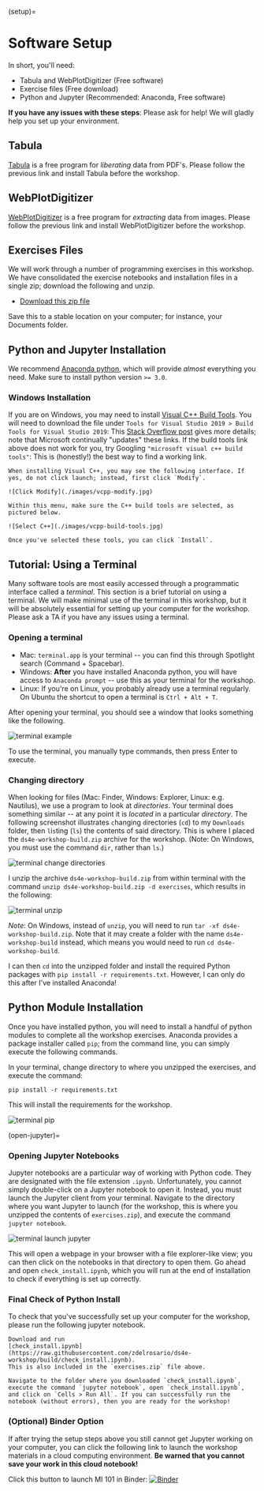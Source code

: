 (setup)=
# Software Setup

In short, you'll need:

- Tabula and WebPlotDigitizer (Free software)
- Exercise files (Free download)
- Python and Jupyter (Recommended: Anaconda, Free software)

**If you have any issues with these steps**: Please ask for help! We will gladly
help you set up your environment.

## Tabula
<!-- ------------------------- -->

[Tabula](https://tabula.technology) is a free program for *liberating* data from
PDF's. Please follow the previous link and install Tabula before the workshop.

## WebPlotDigitizer
<!-- ------------------------- -->

[WebPlotDigitizer](https://automeris.io/WebPlotDigitizer/) is a free program for
*extracting* data from images. Please follow the previous link and install
WebPlotDigitizer before the workshop.

## Exercises Files
<!-- ------------------------- -->

We will work through a number of programming exercises in this workshop. We have
consolidated the exercise notebooks and installation files in a single zip;
download the following and unzip.

- [Download this zip file](https://github.com/zdelrosario/ds4e-workshop/archive/refs/heads/build.zip)

Save this to a stable location on your computer; for instance, your Documents folder.

## Python and Jupyter Installation
<!-- ------------------------- -->

We recommend [Anaconda
python](https://www.anaconda.com/distribution/#download-section), which will
provide *almost* everything you need. Make sure to install python version `>=
3.0`.

### Windows Installation
<!-- ------------------------- -->

If you are on Windows, you may need to install [Visual C++ Build
Tools](https://visualstudio.microsoft.com/downloads/#build-tools-for-visual-studio-2019).
You will need to download the file under `Tools for Visual Studio 2019 > Build
Tools for Visual Studio 2019`: This [Stack Overflow
post](https://stackoverflow.com/questions/40504552/how-to-install-visual-c-build-tools)
gives more details; note that Microsoft continually "updates" these links. If
the build tools link above does not work for you, try Googling `"microsoft
visual c++ build tools"`: This is (honestly!) the best way to find a working
link.

```{admonition} Make sure to select the build tools
When installing Visual C++, you may see the following interface. If yes, do not click launch; instead, first click `Modify`.

![Click Modify](./images/vcpp-modify.jpg)

Within this menu, make sure the C++ build tools are selected, as pictured below.

![Select C++](./images/vcpp-build-tools.jpg)

Once you've selected these tools, you can click `Install`.
```

## Tutorial: Using a Terminal
<!-- -------------------------------------------------- -->

Many software tools are most easily accessed through a programmatic interface
called a *terminal*. This section is a brief tutorial on using a terminal. We
will make minimal use of the terminal in this workshop, but it will be
absolutely essential for setting up your computer for the workshop. Please ask a
TA if you have any issues using a terminal.

### Opening a terminal

- Mac: `terminal.app` is your terminal -- you can find this through Spotlight
  search (Command + Spacebar).
- Windows: **After** you have installed Anaconda python, you will have access to
  `Anaconda prompt` -- use this as your terminal for the workshop.
- Linux: If you're on Linux, you probably already use a terminal regularly. On
  Ubuntu the shortcut to open a terminal is `Ctrl + Alt + T`.

After opening your terminal, you should see a window that looks something like
the following.

![terminal example](./images/terminal_example.png)

To use the terminal, you manually type commands, then press Enter to execute.

### Changing directory

When looking for files (Mac: Finder, Windows: Explorer, Linux: e.g. Nautilus),
we use a program to look at *directories*. Your terminal does something similar
-- at any point it is *located* in a particular *directory*. The following
screenshot illustrates `c`hanging `d`irectories (`cd`) to my `Downloads` folder,
then `l`i`s`ting (`ls`) the contents of said directory. This is where I placed
the `ds4e-workshop-build.zip` archive for the workshop. (Note: On Windows, you must use
the command `dir`, rather than `ls`.)

![terminal change directories](./images/terminal_cd.png)

I unzip the archive `ds4e-workshop-build.zip` from within terminal with the command `unzip
ds4e-workshop-build.zip -d exercises`, which results in the following:

![terminal unzip](./images/terminal_unzip.png)

*Note*: On Windows, instead of `unzip`, you will need to run `tar -xf
ds4e-workshop-build.zip`. Note that it may create a folder with the name
`ds4e-workshop-build` instead, which means you would need to run `cd
ds4e-workshop-build`.

I can then `cd` into the unzipped folder and install the required Python
packages with `pip install -r requirements.txt`. However, I can only do this
after I've installed Anaconda!

## Python Module Installation
<!-- ------------------------- -->

Once you have installed python, you will need to install a handful of python
modules to complete all the workshop exercises. Anaconda provides a package
installer called `pip`; from the command line, you can simply execute the
following commands.

In your terminal, change directory to where you unzipped the exercises,
and execute the command:

```
pip install -r requirements.txt
```

This will install the requirements for the workshop.

![terminal pip](./images/terminal_pip.png)

(open-jupyter)=
### Opening Jupyter Notebooks
<!-- ------------------------- -->

Jupyter notebooks are a particular way of working with Python code. They are
designated with the file extension `.ipynb`. Unfortunately, you cannot simply
double-click on a Jupyter notebook to open it. Instead, you must launch the
Jupyter client from your terminal. Navigate to the directory where you want
Jupyter to launch (for the workshop, this is where you unzipped the contents of
`exercises.zip`), and execute the command `jupyter notebook`.

![terminal launch jupyter](./images/terminal_jupyter.png)

This will open a webpage in your browser with a file explorer-like view; you can
then click on the notebooks in that directory to open them. Go ahead and open
`check_install.ipynb`, which you will run at the end of installation to check if
everything is set up correctly.

### Final Check of Python Install
<!-- -------------------------------------------------- -->

To check that you've successfully set up your computer for the workshop, please
run the following jupyter notebook.

```{admonition} Test your installation
Download and run
[check_install.ipynb](https://raw.githubusercontent.com/zdelrosario/ds4e-workshop/build/check_install.ipynb).
This is also included in the `exercises.zip` file above.

Navigate to the folder where you downloaded `check_install.ipynb`,
execute the command `jupyter notebook`, open `check_install.ipynb`,
and click on `Cells > Run All`. If you can successfully run the
notebook (without errors), then you are ready for the workshop!
```

### (Optional) Binder Option
<!-- ------------------------- -->

If after trying the setup steps above you still cannot get Jupyter working on your computer, you can click the following link to launch the workshop materials in a cloud computing environment. **Be warned that you cannot save your work in this cloud notebook!**

Click this button to launch MI 101 in Binder: [![Binder](https://mybinder.org/badge_logo.svg)](https://mybinder.org/v2/gh/zdelrosario/ds4e-workshop/build)
